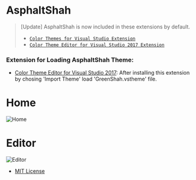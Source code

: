 # AsphaltShah

> \[Update\] AsphaltShah is now included in these extensions by default. 
> * [`Color Themes for Visual Studio Extension`](https://marketplace.visualstudio.com/items?itemName=JustinClareburtMSFT.ColorThemesforVisualStudio) 
> * [`Color Theme Editor for Visual Studio 2017 Extension`](https://marketplace.visualstudio.com/items?itemName=VisualStudioProductTeam.VisualStudio2017ColorThemeEditor)

### Extension for Loading AsphaltShah Theme:
* [Color Theme Editor for Visual Studio 2017](https://marketplace.visualstudio.com/items?itemName=VisualStudioProductTeam.VisualStudio2017ColorThemeEditor): After installing this extension by chosing 'Import Theme' load 'GreenShah.vstheme' file.


# Home
![Home](https://raw.githubusercontent.com/yazdipour/AsphaltShah/master/Screenshots/Home.png "AsphaltShah VS2017 Theme Home")

# Editor
![Editor](https://raw.githubusercontent.com/yazdipour/AsphaltShah/master/Screenshots/Editor.png "AsphaltShah VS2017 Theme Editor")

* [MIT License](https://github.com/yazdipour/AsphaltShah/blob/master/LICENSE)

